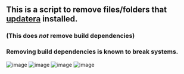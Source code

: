## This is a script to remove files/folders that [updatera](https://github.com/Justme488/updatera) installed.
### (This does _not_ remove build dependencies)
### Removing build dependencies is known to break systems.

![image](https://github.com/Justme488/screenshots/blob/master/uninstall-ra/)
![image](https://github.com/Justme488/screenshots/blob/master/uninstall-ra/)
![image](https://github.com/Justme488/screenshots/blob/master/uninstall-ra/)
![image](https://github.com/Justme488/screenshots/blob/master/uninstall-ra/)
